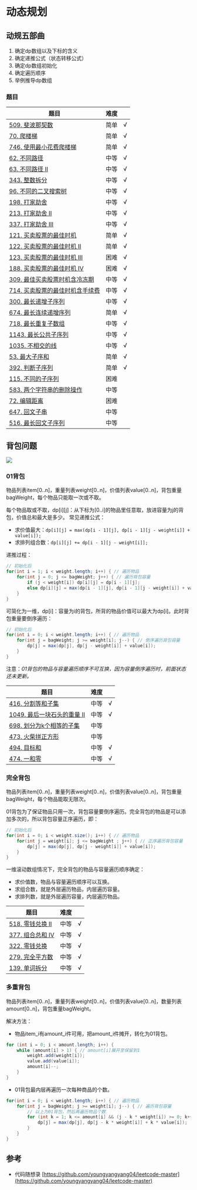 # 动态规划

## 动规五部曲

1. 确定dp数组以及下标的含义
2. 确定递推公式（状态转移公式）
3. 确定dp数组初始化
4. 确定遍历顺序
5. 举例推导dp数组

### 题目

|题目|难度||
|---|---|---|
|[509. 斐波那契数](https://leetcode-cn.com/problems/fibonacci-number/)|简单|√|
|[70. 爬楼梯](https://leetcode-cn.com/problems/climbing-stairs/)|简单|√|
|[746. 使用最小花费爬楼梯](https://leetcode-cn.com/problems/min-cost-climbing-stairs/)|简单|√|
|[62. 不同路径](https://leetcode-cn.com/problems/unique-paths/)|中等|√|
|[63. 不同路径 II](https://leetcode-cn.com/problems/unique-paths-ii/)|中等|√|
|[343. 整数拆分](https://leetcode-cn.com/problems/integer-break/)|中等|√|
|[96. 不同的二叉搜索树](https://leetcode-cn.com/problems/unique-binary-search-trees/)|中等|√|
|[198. 打家劫舍](https://leetcode-cn.com/problems/house-robber/)|中等|√|
|[213. 打家劫舍 II](https://leetcode-cn.com/problems/house-robber-ii/)|中等|√|
|[337. 打家劫舍 III](https://leetcode-cn.com/problems/house-robber-iii/)|中等|√|
|[121. 买卖股票的最佳时机](https://leetcode-cn.com/problems/best-time-to-buy-and-sell-stock/)|简单|√|
|[122. 买卖股票的最佳时机 II](https://leetcode-cn.com/problems/best-time-to-buy-and-sell-stock-ii/)|简单|√|
|[123. 买卖股票的最佳时机 III](https://leetcode-cn.com/problems/best-time-to-buy-and-sell-stock-iii/)|困难|√|
|[188. 买卖股票的最佳时机 IV](https://leetcode-cn.com/problems/best-time-to-buy-and-sell-stock-iv/)|困难|√|
|[309. 最佳买卖股票时机含冷冻期](https://leetcode-cn.com/problems/best-time-to-buy-and-sell-stock-with-cooldown/)|中等|√|
|[714. 买卖股票的最佳时机含手续费](https://leetcode-cn.com/problems/best-time-to-buy-and-sell-stock-with-transaction-fee/)|中等|√|
|[300. 最长递增子序列](https://leetcode-cn.com/problems/longest-increasing-subsequence/)|中等|√|
|[674. 最长连续递增序列](https://leetcode-cn.com/problems/longest-continuous-increasing-subsequence/)|简单|√|
|[718. 最长重复子数组](https://leetcode-cn.com/problems/maximum-length-of-repeated-subarray/)|中等|√|
|[1143. 最长公共子序列](https://leetcode-cn.com/problems/longest-common-subsequence/)|中等|√|
|[1035. 不相交的线](https://leetcode-cn.com/problems/uncrossed-lines/)|中等|√|
|[53. 最大子序和](https://leetcode-cn.com/problems/maximum-subarray/)|简单|√|
|[392. 判断子序列](https://leetcode-cn.com/problems/is-subsequence/)|简单|√|
|[115. 不同的子序列](https://leetcode-cn.com/problems/distinct-subsequences/)|困难
|[583. 两个字符串的删除操作](https://leetcode-cn.com/problems/delete-operation-for-two-strings/)|中等
|[72. 编辑距离](https://leetcode-cn.com/problems/edit-distance/)|困难
|[647. 回文子串](https://leetcode-cn.com/problems/palindromic-substrings/)|中等
|[516. 最长回文子序列](https://leetcode-cn.com/problems/longest-palindromic-subsequence/)|中等

## 背包问题

![](https://camo.githubusercontent.com/5c5af3f54a3503cdb989ab1c28e2933202a33259608c70af0e72db5a858f14e6/68747470733a2f2f696d672d626c6f672e6373646e696d672e636e2f32303231303131373137313330373430372e706e67)

### 01背包

物品列表item[0..n]，重量列表weight[0..n]，价值列表value[0..n]，背包重量bagWeight，每个物品只能取一次或不取。

每个物品取或不取，dp[i][j]：从下标为[0..i]的物品里任意取，放进容量为j的背包，价值总和最大是多少。 常见递推公式：

- 求价值最大：`dp[i][j] = max(dp[i - 1][j], dp[i - 1][j - weight[i]] + value[i]);`
- 求排列组合数：`dp[i][j] += dp[i - 1][j - weight[i]];`

递推过程：

``` java
// 初始化后
for(int i = 1; i < weight.length; i++) { // 遍历物品
    for(int j = 0; j <= bagWeight; j++) { // 遍历背包容量
        if (j < weight[i]) dp[i][j] = dp[i - 1][j]; 
        else dp[i][j] = max(dp[i - 1][j], dp[i - 1][j - weight[i]] + value[i]);
    }
}
```

可简化为一维，dp[i]：容量为i的背包，所背的物品价值可以最大为dp[i]。此时背包重量要倒序遍历：

``` java
// 初始化后
for(int i = 0; i < weight.length; i++) { // 遍历物品
    for(int j = bagWeight; j >= weight[i]; j--) { // 倒序遍历背包容量
        dp[j] = max(dp[j], dp[j - weight[i]] + value[i]);
    }
}
```

注意：*01背包的物品与容量遍历顺序不可互换，因为容量倒序遍历时，前面状态还未更新。*

|题目|难度||
|---|---|---|
|[416. 分割等和子集](https://leetcode-cn.com/problems/partition-equal-subset-sum/)|中等|√|
|[1049. 最后一块石头的重量 II](https://leetcode-cn.com/problems/last-stone-weight-ii/)|中等|√|
|[698. 划分为k个相等的子集](https://leetcode-cn.com/problems/partition-to-k-equal-sum-subsets/)|中等||
|[473. 火柴拼正方形](https://leetcode-cn.com/problems/matchsticks-to-square/)|中等||
|[494. 目标和](https://leetcode-cn.com/problems/target-sum/)|中等|√|
|[474. 一和零](https://leetcode-cn.com/problems/ones-and-zeroes/)|中等|√|

### 完全背包

物品列表item[0..n]，重量列表weight[0..n]，价值列表value[0..n]，背包重量bagWeight，每个物品能取无限次。

01背包为了保证物品只用一次，背包容量要倒序遍历。完全背包的物品是可以添加多次的，所以背包容量正序遍历，即：

``` java
// 初始化后
for(int i = 0; i < weight.size(); i++) { // 遍历物品
    for(int j = weight[i]; j <= bagWeight ; j++) { // 正序遍历背包容量
        dp[j] = max(dp[j], dp[j - weight[i]] + value[i]);
    }
}
```

一维滚动数组情况下，完全背包的物品与容量遍历顺序确定：

- 求价值数，物品与容量遍历顺序可以互换。
- 求组合数，就是外层遍历物品，内层遍历容量。
- 求排列数，就是外层遍历容量，内层遍历物品。

|题目|难度||
|---|---|---|
|[518. 零钱兑换 II](https://leetcode-cn.com/problems/coin-change-2/)|中等|√|
|[377. 组合总和 Ⅳ](https://leetcode-cn.com/problems/combination-sum-iv/)|中等|√|
|[322. 零钱兑换](https://leetcode-cn.com/problems/coin-change/)|中等|√|
|[279. 完全平方数](https://leetcode-cn.com/problems/perfect-squares/)|中等|√|
|[139. 单词拆分](https://leetcode-cn.com/problems/word-break/)|中等|√|

### 多重背包

物品列表item[0..n]，重量列表weight[0..n]，价值列表value[0..n]，数量列表amount[0..n]，背包重量bagWeight。

解决方法：

- 物品item_i有amount_i件可用，把amount_i件摊开，转化为01背包。

``` java
for (int i = 0; i < amount.length; i++) {
    while (amount[i] > 1) { // amount[i]展开至保留到1
        weight.add(weight[i]);
        value.add(value[i]);
        amount[i]--;
    }
}
```

- 01背包最内层再遍历一次每种商品的个数。

``` java
for(int i = 0; i < weight.length; i++) { // 遍历物品
    for(int j = bagWeight; j >= weight[i]; j--) { // 遍历背包容量
        // 以上为01背包，然后再遍历物品个数
        for (int k = 1; k <= amount[i] && (j - k * weight[i]) >= 0; k++) { // 遍历物品个数
            dp[j] = max(dp[j], dp[j - k * weight[i]] + k * value[i]);
        }
    }
}
```

## 参考

- 代码随想录 [https://github.com/youngyangyang04/leetcode-master](https://github.com/youngyangyang04/leetcode-master)